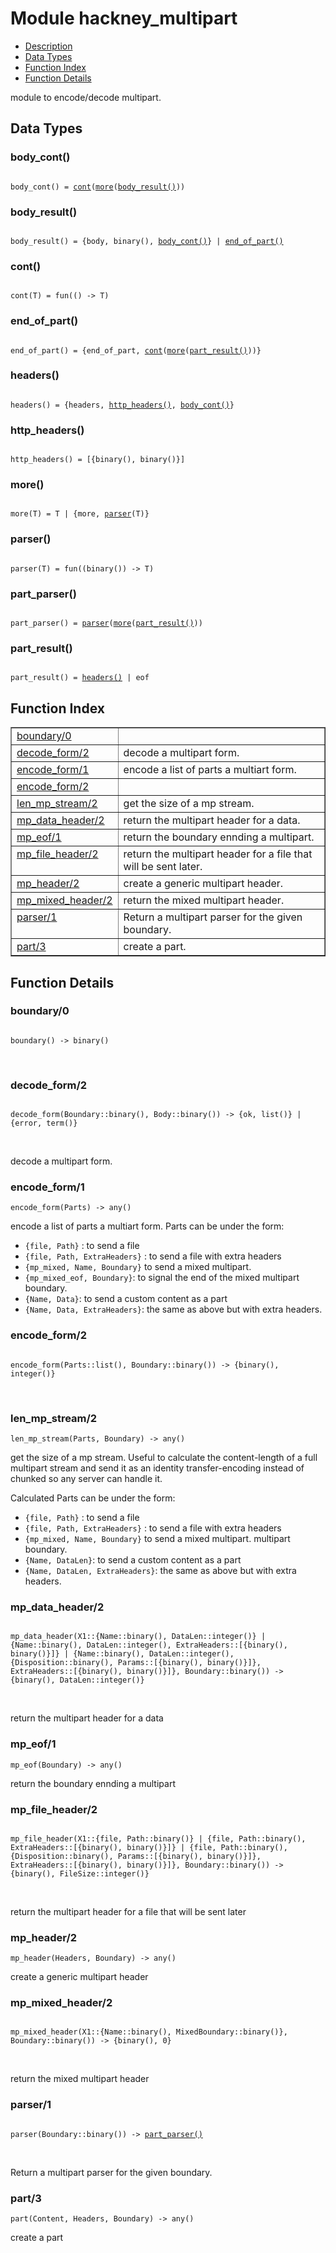

# Module hackney_multipart #
* [Description](#description)
* [Data Types](#types)
* [Function Index](#index)
* [Function Details](#functions)

module to encode/decode multipart.

<a name="types"></a>

## Data Types ##




### <a name="type-body_cont">body_cont()</a> ###


<pre><code>
body_cont() = <a href="#type-cont">cont</a>(<a href="#type-more">more</a>(<a href="#type-body_result">body_result()</a>))
</code></pre>




### <a name="type-body_result">body_result()</a> ###


<pre><code>
body_result() = {body, binary(), <a href="#type-body_cont">body_cont()</a>} | <a href="#type-end_of_part">end_of_part()</a>
</code></pre>




### <a name="type-cont">cont()</a> ###


<pre><code>
cont(T) = fun(() -&gt; T)
</code></pre>




### <a name="type-end_of_part">end_of_part()</a> ###


<pre><code>
end_of_part() = {end_of_part, <a href="#type-cont">cont</a>(<a href="#type-more">more</a>(<a href="#type-part_result">part_result()</a>))}
</code></pre>




### <a name="type-headers">headers()</a> ###


<pre><code>
headers() = {headers, <a href="#type-http_headers">http_headers()</a>, <a href="#type-body_cont">body_cont()</a>}
</code></pre>




### <a name="type-http_headers">http_headers()</a> ###


<pre><code>
http_headers() = [{binary(), binary()}]
</code></pre>




### <a name="type-more">more()</a> ###


<pre><code>
more(T) = T | {more, <a href="#type-parser">parser</a>(T)}
</code></pre>




### <a name="type-parser">parser()</a> ###


<pre><code>
parser(T) = fun((binary()) -&gt; T)
</code></pre>




### <a name="type-part_parser">part_parser()</a> ###


<pre><code>
part_parser() = <a href="#type-parser">parser</a>(<a href="#type-more">more</a>(<a href="#type-part_result">part_result()</a>))
</code></pre>




### <a name="type-part_result">part_result()</a> ###


<pre><code>
part_result() = <a href="#type-headers">headers()</a> | eof
</code></pre>

<a name="index"></a>

## Function Index ##


<table width="100%" border="1" cellspacing="0" cellpadding="2" summary="function index"><tr><td valign="top"><a href="#boundary-0">boundary/0</a></td><td></td></tr><tr><td valign="top"><a href="#decode_form-2">decode_form/2</a></td><td>decode a multipart form.</td></tr><tr><td valign="top"><a href="#encode_form-1">encode_form/1</a></td><td>encode a list of parts a multiart form.</td></tr><tr><td valign="top"><a href="#encode_form-2">encode_form/2</a></td><td></td></tr><tr><td valign="top"><a href="#len_mp_stream-2">len_mp_stream/2</a></td><td>get the size of a mp stream.</td></tr><tr><td valign="top"><a href="#mp_data_header-2">mp_data_header/2</a></td><td>return the multipart header for a data.</td></tr><tr><td valign="top"><a href="#mp_eof-1">mp_eof/1</a></td><td>return the boundary ennding a multipart.</td></tr><tr><td valign="top"><a href="#mp_file_header-2">mp_file_header/2</a></td><td>return the multipart header for a file that will be sent later.</td></tr><tr><td valign="top"><a href="#mp_header-2">mp_header/2</a></td><td>create a generic multipart header.</td></tr><tr><td valign="top"><a href="#mp_mixed_header-2">mp_mixed_header/2</a></td><td>return the mixed multipart header.</td></tr><tr><td valign="top"><a href="#parser-1">parser/1</a></td><td>Return a multipart parser for the given boundary.</td></tr><tr><td valign="top"><a href="#part-3">part/3</a></td><td>create a part.</td></tr></table>


<a name="functions"></a>

## Function Details ##

<a name="boundary-0"></a>

### boundary/0 ###

<pre><code>
boundary() -&gt; binary()
</code></pre>
<br />

<a name="decode_form-2"></a>

### decode_form/2 ###

<pre><code>
decode_form(Boundary::binary(), Body::binary()) -&gt; {ok, list()} | {error, term()}
</code></pre>
<br />

decode a multipart form.

<a name="encode_form-1"></a>

### encode_form/1 ###

`encode_form(Parts) -> any()`

encode a list of parts a multiart form.
Parts can be under the form:
- `{file, Path}` : to send a file
- `{file, Path, ExtraHeaders}` : to send a file with extra headers
- `{mp_mixed, Name, Boundary}` to send a mixed multipart.
- `{mp_mixed_eof, Boundary}`: to signal the end of the mixed
multipart boundary.
- `{Name, Data}`: to send a custom content as a part
- `{Name, Data, ExtraHeaders}`: the same as above but with extra
headers.

<a name="encode_form-2"></a>

### encode_form/2 ###

<pre><code>
encode_form(Parts::list(), Boundary::binary()) -&gt; {binary(), integer()}
</code></pre>
<br />

<a name="len_mp_stream-2"></a>

### len_mp_stream/2 ###

`len_mp_stream(Parts, Boundary) -> any()`

get the size of a mp stream. Useful to calculate the
content-length of a full multipart stream and send it as an identity
transfer-encoding instead of chunked so any server can handle it.

Calculated Parts can be under the form:
- `{file, Path}` : to send a file
- `{file, Path, ExtraHeaders}` : to send a file with extra headers
- `{mp_mixed, Name, Boundary}` to send a mixed multipart.
multipart boundary.
- `{Name, DataLen}`: to send a custom content as a part
- `{Name, DataLen, ExtraHeaders}`: the same as above but with extra
headers.

<a name="mp_data_header-2"></a>

### mp_data_header/2 ###

<pre><code>
mp_data_header(X1::{Name::binary(), DataLen::integer()} | {Name::binary(), DataLen::integer(), ExtraHeaders::[{binary(), binary()}]} | {Name::binary(), DataLen::integer(), {Disposition::binary(), Params::[{binary(), binary()}]}, ExtraHeaders::[{binary(), binary()}]}, Boundary::binary()) -&gt; {binary(), DataLen::integer()}
</code></pre>
<br />

return the multipart header for a data

<a name="mp_eof-1"></a>

### mp_eof/1 ###

`mp_eof(Boundary) -> any()`

return the boundary ennding a multipart

<a name="mp_file_header-2"></a>

### mp_file_header/2 ###

<pre><code>
mp_file_header(X1::{file, Path::binary()} | {file, Path::binary(), ExtraHeaders::[{binary(), binary()}]} | {file, Path::binary(), {Disposition::binary(), Params::[{binary(), binary()}]}, ExtraHeaders::[{binary(), binary()}]}, Boundary::binary()) -&gt; {binary(), FileSize::integer()}
</code></pre>
<br />

return the multipart header for a file that will be sent later

<a name="mp_header-2"></a>

### mp_header/2 ###

`mp_header(Headers, Boundary) -> any()`

create a generic multipart header

<a name="mp_mixed_header-2"></a>

### mp_mixed_header/2 ###

<pre><code>
mp_mixed_header(X1::{Name::binary(), MixedBoundary::binary()}, Boundary::binary()) -&gt; {binary(), 0}
</code></pre>
<br />

return the mixed multipart header

<a name="parser-1"></a>

### parser/1 ###

<pre><code>
parser(Boundary::binary()) -&gt; <a href="#type-part_parser">part_parser()</a>
</code></pre>
<br />

Return a multipart parser for the given boundary.

<a name="part-3"></a>

### part/3 ###

`part(Content, Headers, Boundary) -> any()`

create a part

